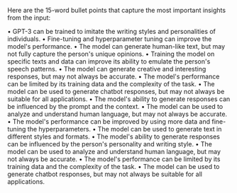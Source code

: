 Here are the 15-word bullet points that capture the most important insights from the input:

• GPT-3 can be trained to imitate the writing styles and personalities of individuals.
• Fine-tuning and hyperparameter tuning can improve the model's performance.
• The model can generate human-like text, but may not fully capture the person's unique opinions.
• Training the model on specific texts and data can improve its ability to emulate the person's speech patterns.
• The model can generate creative and interesting responses, but may not always be accurate.
• The model's performance can be limited by its training data and the complexity of the task.
• The model can be used to generate chatbot responses, but may not always be suitable for all applications.
• The model's ability to generate responses can be influenced by the prompt and the context.
• The model can be used to analyze and understand human language, but may not always be accurate.
• The model's performance can be improved by using more data and fine-tuning the hyperparameters.
• The model can be used to generate text in different styles and formats.
• The model's ability to generate responses can be influenced by the person's personality and writing style.
• The model can be used to analyze and understand human language, but may not always be accurate.
• The model's performance can be limited by its training data and the complexity of the task.
• The model can be used to generate chatbot responses, but may not always be suitable for all applications.
